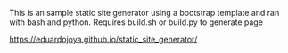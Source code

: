 This is an sample static site generator using a bootstrap template and ran with bash and python. Requires build.sh or build.py to generate page

https://eduardojoya.github.io/static_site_generator/
